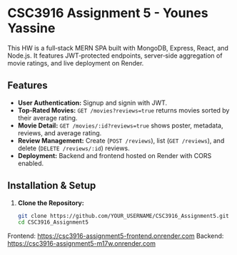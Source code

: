 
# CSC3916 Assignment 5 - Younes Yassine

This HW is a full‑stack MERN SPA built with MongoDB, Express, React, and Node.js. It features JWT‑protected endpoints, server‑side aggregation of movie ratings, and live deployment on Render.

## Features
- **User Authentication:** Signup and signin with JWT.
- **Top‑Rated Movies:** `GET /movies?reviews=true` returns movies sorted by their average rating.
- **Movie Detail:** `GET /movies/:id?reviews=true` shows poster, metadata, reviews, and average rating.
- **Review Management:** Create (`POST /reviews`), list (`GET /reviews`), and delete (`DELETE /reviews/:id`) reviews.
- **Deployment:** Backend and frontend hosted on Render with CORS enabled.

## Installation & Setup
1. **Clone the Repository:**
   ```bash
   git clone https://github.com/YOUR_USERNAME/CSC3916_Assignment5.git
   cd CSC3916_Assignment5

Frontend: https://csc3916-assignment5-frontend.onrender.com
Backend: https://csc3916-assignment5-m17w.onrender.com
